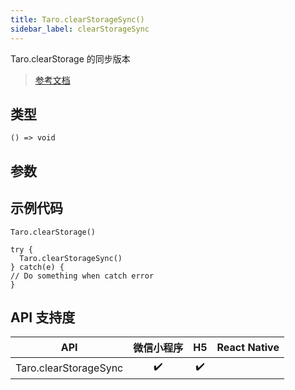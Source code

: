 ```yaml
---
title: Taro.clearStorageSync()
sidebar_label: clearStorageSync
---
```


Taro.clearStorage 的同步版本

> [参考文档](https://developers.weixin.qq.com/miniprogram/dev/api/storage/wx.clearStorageSync.html)

## 类型

```tsx
() => void
```

## 参数

## 示例代码

```tsx
Taro.clearStorage()
```

```tsx
try {
  Taro.clearStorageSync()
} catch(e) {
// Do something when catch error
}
```

## API 支持度

| API | 微信小程序 | H5 | React Native |
| :---: | :---: | :---: | :---: |
| Taro.clearStorageSync | ✔️ | ✔️ |  |
